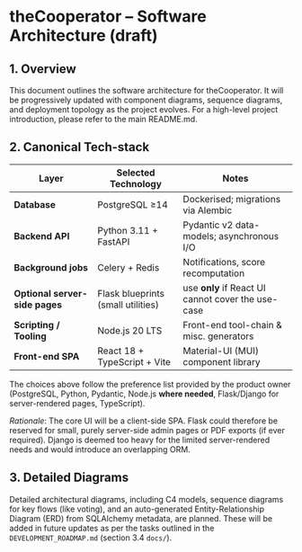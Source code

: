 # theCooperator – Software Architecture (draft)

## 1. Overview
This document outlines the software architecture for theCooperator. It will be progressively updated with component diagrams, sequence diagrams, and deployment topology as the project evolves. For a high-level project introduction, please refer to the main README.md.

## 2. Canonical Tech-stack
| Layer            | Selected Technology | Notes |
|------------------|---------------------|-------|
| **Database**     | PostgreSQL ≥14      | Dockerised; migrations via Alembic |
| **Backend API**  | Python 3.11 + FastAPI | Pydantic v2 data-models; asynchronous I/O |
| **Background jobs** | Celery + Redis     | Notifications, score recomputation |
| **Optional server-side pages** | Flask blueprints (small utilities) | use **only** if React UI cannot cover the use-case |
| **Scripting / Tooling** | Node.js 20 LTS | Front-end tool-chain & misc. generators |
| **Front-end SPA** | React 18 + TypeScript + Vite | Material-UI (MUI) component library |

The choices above follow the preference list provided by the product owner
(PostgreSQL, Python, Pydantic, Node.js **where needed**, Flask/Django for
server-rendered pages, TypeScript).

*Rationale*: The core UI will be a client-side SPA.  Flask could therefore be
reserved for small, purely server-side admin pages or PDF exports (if ever
required).  Django is deemed too heavy for the limited server-rendered needs
and would introduce an overlapping ORM.

## 3. Detailed Diagrams
Detailed architectural diagrams, including C4 models, sequence diagrams for key flows (like voting), and an auto-generated Entity-Relationship Diagram (ERD) from SQLAlchemy metadata, are planned. These will be added in future updates as per the tasks outlined in the `DEVELOPMENT_ROADMAP.md` (section 3.4 `docs/`).

